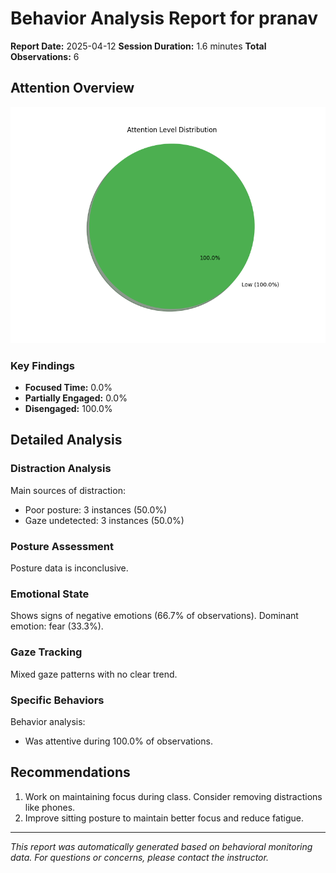 # Behavior Analysis Report for pranav

**Report Date:** 2025-04-12
**Session Duration:** 1.6 minutes
**Total Observations:** 6

## Attention Overview

![Attention Distribution](attention_chart.png)

### Key Findings

- **Focused Time:** 0.0%
- **Partially Engaged:** 0.0%
- **Disengaged:** 100.0%

## Detailed Analysis

### Distraction Analysis

Main sources of distraction:
- Poor posture: 3 instances (50.0%)
- Gaze undetected: 3 instances (50.0%)


### Posture Assessment

Posture data is inconclusive.

### Emotional State

Shows signs of negative emotions (66.7% of observations). Dominant emotion: fear (33.3%).

### Gaze Tracking

Mixed gaze patterns with no clear trend.

### Specific Behaviors

Behavior analysis:
- Was attentive during 100.0% of observations.


## Recommendations

1. Work on maintaining focus during class. Consider removing distractions like phones.
2. Improve sitting posture to maintain better focus and reduce fatigue.


---
*This report was automatically generated based on behavioral monitoring data.*
*For questions or concerns, please contact the instructor.*
